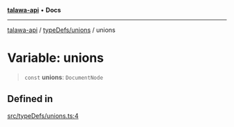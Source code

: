 [**talawa-api**](../../../README.md) • **Docs**

***

[talawa-api](../../../modules.md) / [typeDefs/unions](../README.md) / unions

# Variable: unions

> `const` **unions**: `DocumentNode`

## Defined in

[src/typeDefs/unions.ts:4](https://github.com/PalisadoesFoundation/talawa-api/blob/6712e9940a5702665afc506fa9f6e9d7e1dc7991/src/typeDefs/unions.ts#L4)
